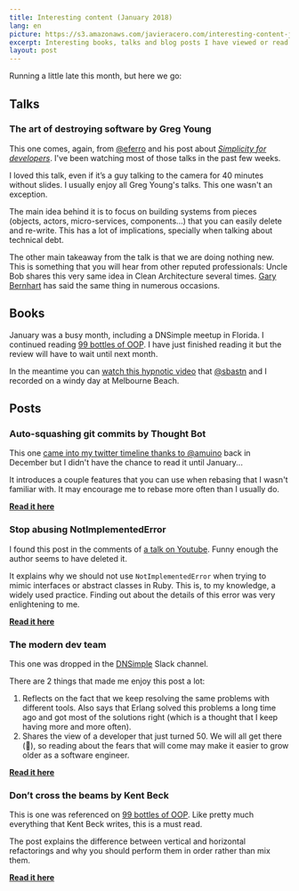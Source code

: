 ```yaml
---
title: Interesting content (January 2018)
lang: en
picture: https://s3.amazonaws.com/javieracero.com/interesting-content-january-2018.jpg
excerpt: Interesting books, talks and blog posts I have viewed or read during January 2018 and that I consider worth sharing for one reason or another.
layout: post
---
```


Running a little late this month, but here we go:

## Talks

### The art of destroying software by Greg Young

This one comes, again, from [@eferro](https://twitter.com/eferro) and his post about [_Simplicity for developers_](http://www.eferro.net/2017/10/simplicidad-para-desarrolladores.html). I've been watching most of those talks in the past few weeks.

I loved this talk, even if it’s a guy talking to the camera for 40 minutes without slides. I usually enjoy all Greg Young's talks. This one wasn't an exception.

The main idea behind it is to focus on building systems from pieces (objects, actors, micro-services, components...) that you can easily delete and re-write. This has a lot of implications, specially when talking about technical debt.

The other main takeaway from the talk is that we are doing nothing new. This is something that you will hear from other reputed professionals: Uncle Bob shares this very same idea in Clean Architecture several times. [Gary Bernhart](https://destroyallsoftware.com) has said the same thing in numerous occasions.


## Books

January was a busy month, including a DNSimple meetup in Florida. I continued reading [99 bottles of OOP](https://www.sandimetz.com/99bottles/). I have just finished reading it but the review will have to wait until next month.

In the meantime you can [watch this hypnotic video](https://www.instagram.com/p/Bd-tZ4-HNvQ/) that [@sbastn](https://twitter.com/sbastn) and I recorded on a windy day at Melbourne Beach.


## Posts

### Auto-squashing git commits by Thought Bot

This one [came into my twitter timeline thanks to @amuino](https://twitter.com/amuino/status/943130121975881729) back in December but I didn't have the chance to read it until January...

It introduces a couple features that you can use when rebasing that I wasn't familiar with. It may encourage me to rebase more often than I usually do.

[**Read it here**](https://robots.thoughtbot.com/autosquashing-git-commits)


### Stop abusing NotImplementedError

I found this post in the comments of [a talk on Youtube](https://www.youtube.com/watch?v=rK8yHl0cHoc). Funny enough the author seems to have deleted it.

It explains why we should not use `NotImplementedError` when trying to mimic interfaces or abstract classes in Ruby. This is, to my knowledge, a widely used practice. Finding out about the details of this error was very enlightening to me.

[**Read it here**](http://chrisstump.online/2016/03/23/stop-abusing-notimplementederror/)


### The modern dev team

This one was dropped in the [DNSimple](https://dnsimple.com) Slack channel.

There are 2 things that made me enjoy this post a lot:

1. Reflects on the fact that we keep resolving the same problems with different tools. Also says that Erlang solved this problems a long time ago and got most of the solutions right (which is a thought that I keep having more and more often).
2. Shares the view of a developer that just turned 50. We will all get there (🤞), so reading about the fears that will come may make it easier to grow older as a software engineer.

[**Read it here**](https://rob.conery.io/2018/01/22/the-modern-dev-team/)


### Don’t cross the beams by Kent Beck

This is one was referenced on [99 bottles of OOP](https://www.sandimetz.com/99bottles/). Like pretty much everything that Kent Beck writes, this is a must read.

The post explains the difference between vertical and horizontal refactorings and why you should perform them in order rather than mix them.

[**Read it here**](https://www.facebook.com/notes/kent-beck/dont-cross-the-beams-avoiding-interference-between-horizontal-and-vertical-refac/260531380646400/)
